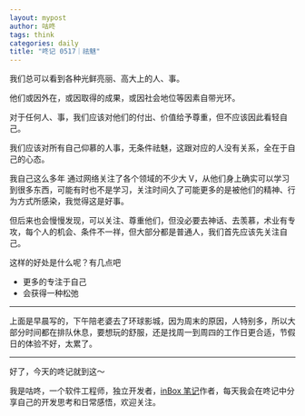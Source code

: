 ```yaml
---
layout: mypost
author: 咕咚
tags: think
categories: daily
title: "咚记 0517｜祛魅"
---
```


我们总可以看到各种光鲜亮丽、高大上的人、事。

他们或因外在，或因取得的成果，或因社会地位等因素自带光环。

对于任何人、事，我们应该对他们的付出、价值给予尊重，但不应该因此看轻自己。

我们应该对所有自己仰慕的人事，无条件祛魅，这跟对应的人没有关系，全在于自己的心态。

我自己这么多年 通过网络关注了各个领域的不少大 V，从他们身上确实可以学习到很多东西，可能有时也不是学习，关注时间久了可能更多的是被他们的精神、行为方式所感染，我觉得这是好事。

但后来也会慢慢发现，可以关注、尊重他们，但没必要去神话、去羡慕，术业有专攻，每个人的机会、条件不一祥，但大部分都是普通人，我们首先应该先关注自己。

这样的好处是什么呢？有几点吧
- 更多的专注于自己
- 会获得一种松弛

---

上面是早晨写的，下午陪老婆去了环球影城，因为周末的原因，人特别多，所以大部分时间都在排队休息，要想玩的舒服，还是找周一到周四的工作日更合适，节假日的体验不好，太累了。

---

好了，今天的咚记就到这～

我是咕咚，一个软件工程师，独立开发者，[inBox 笔记](https://mp.weixin.qq.com/s/l-EZl5MsXh-Y4uTbPAy80Q)作者，每天我会在咚记中分享自己的开发思考和日常感悟，欢迎关注。